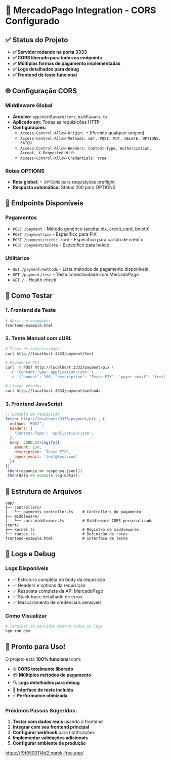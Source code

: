 # 🚀 **MercadoPago Integration - CORS Configurado**

## ✅ **Status do Projeto**
- **✅ Servidor rodando na porta 3333**
- **✅ CORS liberado para todos os endpoints**
- **✅ Múltiplas formas de pagamento implementadas**
- **✅ Logs detalhados para debug**
- **✅ Frontend de teste funcional**

## 🌐 **Configuração CORS**

### **Middleware Global**
- **Arquivo:** `app/middleware/cors_middleware.ts`
- **Aplicado em:** Todas as requisições HTTP
- **Configurações:**
  - `Access-Control-Allow-Origin: *` (Permite qualquer origem)
  - `Access-Control-Allow-Methods: GET, POST, PUT, DELETE, OPTIONS, PATCH`
  - `Access-Control-Allow-Headers: Content-Type, Authorization, Accept, X-Requested-With`
  - `Access-Control-Allow-Credentials: true`

### **Rotas OPTIONS**
- **Rota global:** `* OPTIONS` para requisições preflight
- **Resposta automática:** Status 200 para OPTIONS

## 🎯 **Endpoints Disponíveis**

### **Pagamentos**
- `POST /payment` - Método genérico (aceita: pix, credit_card, boleto)
- `POST /payment/pix` - Específico para PIX
- `POST /payment/credit-card` - Específico para cartão de crédito
- `POST /payment/boleto` - Específico para boleto

### **Utilitários**
- `GET /payment/methods` - Lista métodos de pagamento disponíveis
- `GET /payment/test` - Testa conectividade com MercadoPago
- `GET /` - Health check

## 🧪 **Como Testar**

### **1. Frontend de Teste**
```bash
# Abrir no navegador
frontend-example.html
```

### **2. Teste Manual com cURL**
```bash
# Teste de conectividade
curl http://localhost:3333/payment/test

# Pagamento PIX
curl -X POST http://localhost:3333/payment/pix \
  -H "Content-Type: application/json" \
  -d '{"amount": 100, "description": "Teste PIX", "payer_email": "test@test.com"}'

# Listar métodos
curl http://localhost:3333/payment/methods
```

### **3. Frontend JavaScript**
```javascript
// Exemplo de requisição
fetch('http://localhost:3333/payment/pix', {
  method: 'POST',
  headers: {
    'Content-Type': 'application/json',
  },
  body: JSON.stringify({
    amount: 100,
    description: 'Teste PIX',
    payer_email: 'test@test.com'
  })
})
.then(response => response.json())
.then(data => console.log(data));
```

## 🔧 **Estrutura de Arquivos**

```
app/
├── controllers/
│   └── payments_controller.ts    # Controllers de pagamento
├── middleware/
│   └── cors_middleware.ts        # Middleware CORS personalizado
start/
├── kernel.ts                     # Registro de middlewares
└── routes.ts                     # Definição de rotas
frontend-example.html             # Interface de teste
```

## 📝 **Logs e Debug**

### **Logs Disponíveis**
- ✅ Estrutura completa do body da requisição
- ✅ Headers e options da requisição
- ✅ Resposta completa da API MercadoPago
- ✅ Stack trace detalhado de erros
- ✅ Mascaramento de credenciais sensíveis

### **Como Visualizar**
```bash
# Terminal do servidor mostra todos os logs
npm run dev
```

## 🎉 **Pronto para Uso!**

O projeto está **100% funcional** com:
- 🌐 **CORS totalmente liberado**
- 💳 **Múltiplos métodos de pagamento**
- 🔍 **Logs detalhados para debug**
- 🚀 **Interface de teste incluída**
- ⚡ **Performance otimizada**

### **Próximos Passos Sugeridos:**
1. **Testar com dados reais** usando o frontend
2. **Integrar com seu frontend principal**
3. **Configurar webhook** para notificações
4. **Implementar validações adicionais**
5. **Configurar ambiente de produção**


https://f9f0500114d2.ngrok-free.app/
